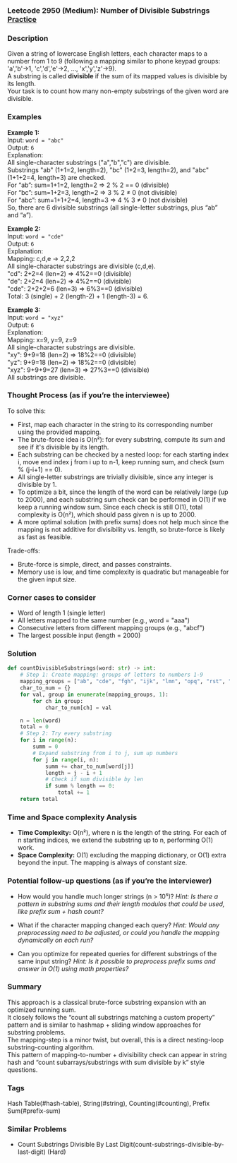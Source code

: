 ### Leetcode 2950 (Medium): Number of Divisible Substrings [Practice](https://leetcode.com/problems/number-of-divisible-substrings)

### Description  
Given a string of lowercase English letters, each character maps to a number from 1 to 9 (following a mapping similar to phone keypad groups: 'a','b'→1, 'c','d','e'→2, ..., 'x','y','z'→9).  
A substring is called **divisible** if the sum of its mapped values is divisible by its length.  
Your task is to count how many non-empty substrings of the given word are divisible.

### Examples  

**Example 1:**  
Input: `word = "abc"`  
Output: `6`  
Explanation:  
All single-character substrings ("a","b","c") are divisible.  
Substrings "ab" (1+1=2, length=2), "bc" (1+2=3, length=2), and "abc" (1+1+2=4, length=3) are checked.  
For “ab”: sum=1+1=2, length=2 ⇒ 2 % 2 == 0 (divisible)  
For “bc”: sum=1+2=3, length=2 ⇒ 3 % 2 ≠ 0 (not divisible)  
For “abc”: sum=1+1+2=4, length=3 ⇒ 4 % 3 ≠ 0 (not divisible)  
So, there are 6 divisible substrings (all single-letter substrings, plus “ab” and “a”).

**Example 2:**  
Input: `word = "cde"`  
Output: `6`  
Explanation:  
Mapping: c,d,e → 2,2,2  
All single-character substrings are divisible (c,d,e).  
"cd": 2+2=4 (len=2) ⇒ 4%2==0 (divisible)  
"de": 2+2=4 (len=2) ⇒ 4%2==0 (divisible)  
"cde": 2+2+2=6 (len=3) ⇒ 6%3==0 (divisible)  
Total: 3 (single) + 2 (length-2) + 1 (length-3) = 6.

**Example 3:**  
Input: `word = "xyz"`  
Output: `6`  
Explanation:  
Mapping: x=9, y=9, z=9  
All single-character substrings are divisible.  
"xy": 9+9=18 (len=2) ⇒ 18%2==0 (divisible)  
"yz": 9+9=18 (len=2) ⇒ 18%2==0 (divisible)  
"xyz": 9+9+9=27 (len=3) ⇒ 27%3==0 (divisible)  
All substrings are divisible.


### Thought Process (as if you’re the interviewee)  
To solve this:
- First, map each character in the string to its corresponding number using the provided mapping.
- The brute-force idea is O(n²): for every substring, compute its sum and see if it's divisible by its length.
- Each substring can be checked by a nested loop: for each starting index i, move end index j from i up to n-1, keep running sum, and check (sum % (j-i+1) == 0).
- All single-letter substrings are trivially divisible, since any integer is divisible by 1.
- To optimize a bit, since the length of the word can be relatively large (up to 2000), and each substring sum check can be performed in O(1) if we keep a running window sum. Since each check is still O(1), total complexity is O(n²), which should pass given n is up to 2000.
- A more optimal solution (with prefix sums) does not help much since the mapping is not additive for divisibility vs. length, so brute-force is likely as fast as feasible.

Trade-offs:
- Brute-force is simple, direct, and passes constraints.
- Memory use is low, and time complexity is quadratic but manageable for the given input size.


### Corner cases to consider  
- Word of length 1 (single letter)
- All letters mapped to the same number (e.g., word = "aaa")
- Consecutive letters from different mapping groups (e.g., "abcf")  
- The largest possible input (length = 2000)


### Solution

```python
def countDivisibleSubstrings(word: str) -> int:
    # Step 1: Create mapping: groups of letters to numbers 1-9
    mapping_groups = ["ab", "cde", "fgh", "ijk", "lmn", "opq", "rst", "uvw", "xyz"]
    char_to_num = {}
    for val, group in enumerate(mapping_groups, 1):
        for ch in group:
            char_to_num[ch] = val

    n = len(word)
    total = 0
    # Step 2: Try every substring
    for i in range(n):
        summ = 0
        # Expand substring from i to j, sum up numbers
        for j in range(i, n):
            summ += char_to_num[word[j]]
            length = j - i + 1
            # Check if sum divisible by len
            if summ % length == 0:
                total += 1
    return total
```

### Time and Space complexity Analysis  

- **Time Complexity:** O(n²), where n is the length of the string. For each of n starting indices, we extend the substring up to n, performing O(1) work.
- **Space Complexity:** O(1) excluding the mapping dictionary, or O(1) extra beyond the input. The mapping is always of constant size.



### Potential follow-up questions (as if you’re the interviewer)  

- How would you handle much longer strings (n > 10⁵)?
  *Hint: Is there a pattern in substring sums and their length modulos that could be used, like prefix sum + hash count?*

- What if the character mapping changed each query?
  *Hint: Would any preprocessing need to be adjusted, or could you handle the mapping dynamically on each run?*

- Can you optimize for repeated queries for different substrings of the same input string?
  *Hint: Is it possible to preprocess prefix sums and answer in O(1) using math properties?*


### Summary
This approach is a classical brute-force substring expansion with an optimized running sum.  
It closely follows the “count all substrings matching a custom property” pattern and is similar to hashmap + sliding window approaches for substring problems.  
The mapping-step is a minor twist, but overall, this is a direct nesting-loop substring-counting algorithm.  
This pattern of mapping-to-number + divisibility check can appear in string hash and “count subarrays/substrings with sum divisible by k” style questions.

### Tags
Hash Table(#hash-table), String(#string), Counting(#counting), Prefix Sum(#prefix-sum)

### Similar Problems
- Count Substrings Divisible By Last Digit(count-substrings-divisible-by-last-digit) (Hard)